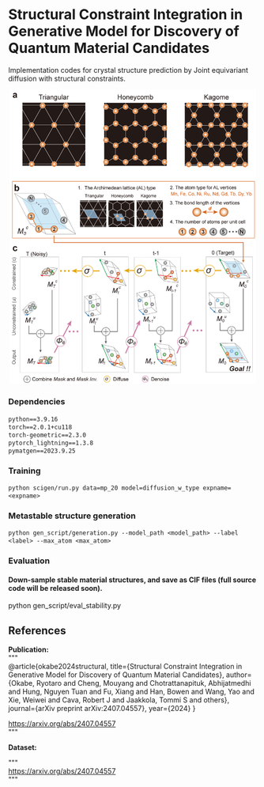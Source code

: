 # Structural Constraint Integration in Generative Model for Discovery of Quantum Material Candidates

Implementation codes for crystal structure prediction by Joint equivariant diffusion with structural constraints.  

<p align="center">
  <img src="assets/figure1.png" width="500">
</p>

### Dependencies

```
python==3.9.16   
torch==2.0.1+cu118   
torch-geometric==2.3.0   
pytorch_lightning==1.3.8   
pymatgen==2023.9.25   
```

### Training

```
python scigen/run.py data=mp_20 model=diffusion_w_type expname=<expname>   
```



### Metastable structure generation

```
python gen_script/generation.py --model_path <model_path> --label <label> --max_atom <max_atom>   
```


### Evaluation

#### Down-sample stable material structures, and save as CIF files (full source code will be released soon). 
python gen_script/eval_stability.py    



## References
**Publication:**    
"""   
@article{okabe2024structural,
  title={Structural Constraint Integration in Generative Model for Discovery of Quantum Material Candidates},
  author={Okabe, Ryotaro and Cheng, Mouyang and Chotrattanapituk, Abhijatmedhi and Hung, Nguyen Tuan and Fu, Xiang and Han, Bowen and Wang, Yao and Xie, Weiwei and Cava, Robert J and Jaakkola, Tommi S and others},
  journal={arXiv preprint arXiv:2407.04557},
  year={2024}
}    

https://arxiv.org/abs/2407.04557    
"""   

**Dataset:**    

"""   
https://arxiv.org/abs/2407.04557   
"""   


